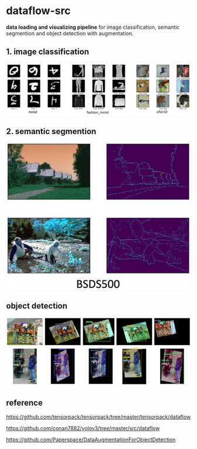 # dataflow-src

**data loading and visualizing pipeline** for image classification, semantic segmention and object detection with augmentation.

## 1. image classification

![](./demos/cls.png)


## 2. semantic segmention

![](./demos/ss.png)

## object detection

![](./demos/ob.png)

## reference

https://github.com/tensorpack/tensorpack/tree/master/tensorpack/dataflow

https://github.com/conan7882/yolov3/tree/master/src/dataflow

https://github.com/Paperspace/DataAugmentationForObjectDetection
